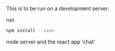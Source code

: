 This is to be run on a development server.

run
```bash
npm install --save
```
node server and the react app 'chat'